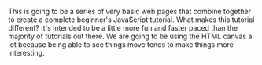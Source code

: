 This is going to be a series of very basic web pages that combine together to create a complete
beginner's JavaScript tutorial. What makes this tutorial different? It's intended to be a little
more fun and faster paced than the majority of tutorials out there. We are going to be using the HTML canvas a lot
because being able to see things move tends to make things more interesting.